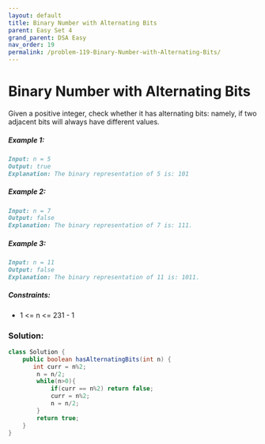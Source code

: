 ```yaml
---
layout: default
title: Binary Number with Alternating Bits
parent: Easy Set 4
grand_parent: DSA Easy
nav_order: 19
permalink: /problem-119-Binary-Number-with-Alternating-Bits/
---
```

# Binary Number with Alternating Bits

Given a positive integer, check whether it has alternating bits: namely, if two adjacent bits will always have different values.

##### Example 1:
```markdown
Input: n = 5
Output: true
Explanation: The binary representation of 5 is: 101
```
##### Example 2:
```markdown
Input: n = 7
Output: false
Explanation: The binary representation of 7 is: 111.
```
##### Example 3:
```markdown
Input: n = 11
Output: false
Explanation: The binary representation of 11 is: 1011.
```
##### Constraints:
* 1 <= n <= 231 - 1

### Solution:
```java
class Solution {
    public boolean hasAlternatingBits(int n) {
       int curr = n%2;
        n = n/2;
        while(n>0){
            if(curr == n%2) return false;
            curr = n%2;
            n = n/2;
        }
        return true;
    }
}
```